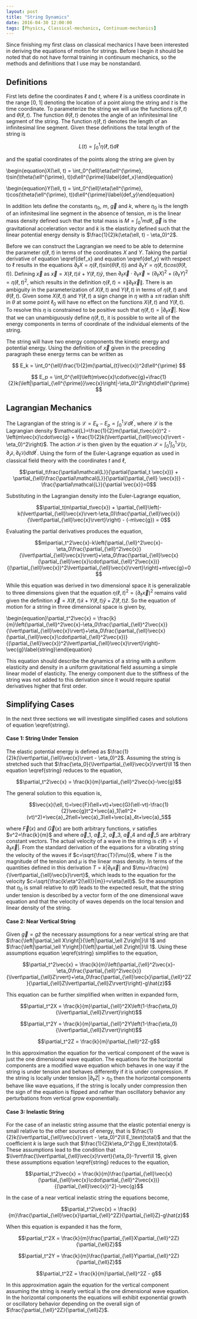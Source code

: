 ```yaml
---
layout: post
title: "String Dynamics"
date: 2016-04-30 12:00:00
tags: [Physics, Classical-mechanics, Continuum-mechanics]
---
```


Since finishing my first class on classical mechanics I have been interested in deriving the equations of motion for strings. Before I begin it should be noted that do not have formal training in continuum mechanics, so the methods and definitions that I use may be nonstandard.

## Definitions ##
First lets define the coordinates $\ell$ and $t$, where $\ell$ is a unitless coordinate in the range [0, 1] denoting the location of a point along the string and $t$ is the time coordinate. To parameterize the string we will use the functions $\eta(\ell, t)$ and $\theta(\ell, t)$. The function $\theta(\ell, t)$ denotes the angle of an infinitesimal line segment of the string. The function $\eta(\ell, t)$ denotes the length of an infinitesimal line segment. Given these definitions the total length of the string is

$$L(t)=\int_0^1\eta(\ell, t)d\ell$$

and the spatial coordinates of the points along the string are given by

\begin{equation}X(\ell, t) = \int_0^{\ell}\eta(\ell^{\prime}, t)sin(\theta(\ell^{\prime}, t))d\ell^{\prime}\label{def_x}\end{equation}

\begin{equation}Y(\ell, t) = \int_0^{\ell}\eta(\ell^{\prime}, t)cos(\theta(\ell^{\prime}, t))d\ell^{\prime}\label{def_y}\end{equation}

In addition lets define the constants $\eta_0$, $m$, $\vec{g}$ and $k$, where $\eta_0$ is the length of an infinitesimal line segment in the absence of tension, $m$ is the linear mass density defined such that the total mass is $M=\int_0^1md\ell$, $\vec{g}$ is the gravitational acceleration vector and $k$ is the elasticity defined such that the linear potential energy density is $\frac{1}{2}k(\eta(\ell, t) - \eta_0)^2$.

Before we can construct the Lagrangian we need to be able to determine the parameter $\eta(\ell, t)$ in terms of the coordinates $X$ and $Y$. Taking the partial derivative of equation \eqref{def_x} and equation \eqref{def_y} with respect to $\ell$ results in the equations $\partial_{\ell}X=\eta(\ell, t)sin(\theta(\ell, t))$ and $\partial_{\ell}Y = \eta(\ell, t)cos(\theta(\ell, t))$. Defining $\vec{x}$ as $\vec{x} = X(\ell, t)\hat{x} + Y(\ell, t)\hat{y}$, then $\partial_{\ell}\vec{x} \cdot \partial_{\ell}\vec{x} = (\partial_{\ell}X)^2 + (\partial_{\ell}Y)^2=\eta(\ell, t)^2$, which results in the definition $\eta(\ell, t) = \pm \|\partial_{\ell}\vec{x}\|$. There is an ambiguity in the parameterization of $X(\ell, t)$ and $Y(\ell, t)$ in terms of $\eta(\ell, t)$ and $\theta(\ell, t)$. Given some $X(\ell, t)$ and $Y(\ell, t)$ a sign change in $\eta$ with a $\pm\pi$ radian shift in $\theta$ at some point $\ell_0$ will have no effect on the functions $X(\ell, t)$ and $Y(\ell, t)$.  To resolve this $\eta$ is constrained to be positive such that $\eta(\ell, t) = \lvert\partial_{\ell}\vec{x}\rvert$. Now that we can unambiguously define $\eta(\ell, t)$, it is possible to write all of the energy components in terms of coordinate of the individual elements of the string.

The string will have two energy components the kinetic energy and potential energy. Using the definition of $\vec{x}$ given in the preceding paragraph these energy terms can be written as

$$ E_k = \int_0^{\ell}\frac{1}{2}m(\partial_{t}\vec{x})^2d\ell^{\prime} $$

$$ E_p = \int_0^{\ell}\left(m\vec{x}\cdot\vec{g}+\frac{1}{2}k(\left|\partial_{\ell^{\prime}}\vec{x}\right|-\eta_0)^2\right)d\ell^{\prime} $$

## Lagrangian Mechanics ##
The Lagrangian of the string is $\mathscr{L}=E_k-E_p=\int_0^{1}\mathcal{L}d\ell^{\prime}$, where $\mathcal{L}$ is the Lagrangian density $\mathcal{L}=\frac{1}{2}m(\partial_t\vec{x})^2 - \left(m\vec{x}\cdot\vec{g} + \frac{1}{2}k(\lvert\partial_{\ell}\vec{x}\rvert - \eta_0)^2\right)$. The action $\mathcal{S}$ is then given by the equation $\mathcal{S} = \int_0^t\int_0^1\mathcal{L(\vec{x}, \partial_t\vec{x}, \partial_{\ell^{\prime}}\vec{x})}dtd\ell^{\prime}$. Using the form of the Euler-Lagrange equation as used in classical field theory with the coordinates $t$ and $\ell$,

$$\partial_t\frac{\partial\mathcal{L}}{\partial(\partial_t \vec{x})} + \partial_{\ell}\frac{\partial\mathcal{L}}{\partial(\partial_{\ell} \vec{x})} - \frac{\partial\mathcal{L}}{\partial \vec{x}}=0$$

Substituting in the Lagrangian density into the Euler-Lagrange equation,

$$\partial_t(m\partial_t\vec{x}) + \partial_{\ell}\left(-k(\lvert\partial_{\ell}\vec{x}\rvert-\eta_0)\frac{\partial_{\ell}\vec{x}}{\lvert\partial_{\ell}\vec{x}\rvert}\right) - (-m\vec{g}) = 0$$

Evaluating the partial derivatives produces the equation, 

$$m\partial_t^2\vec{x}-k\left(\partial_{\ell}^2\vec{x}-\eta_0\frac{\partial_{\ell}^2\vec{x}}{\lvert\partial_{\ell}\vec{x}\rvert}+\eta_0\frac{\partial_{\ell}\vec{x}(\partial_{\ell}\vec{x}\cdot\partial_{\ell}^2\vec{x})}{(\partial_{\ell}\vec{x})^2\lvert\partial_{\ell}\vec{x}\rvert}\right)+m\vec{g}=0$$

While this equation was derived in two dimensional space it is generalizable to three dimensions given that the equation $\eta(\ell, t)^2=(\partial_{\ell}\vec{x})^2$ remains valid given the definition $\vec{x} = X(\ell, t)\hat{x} + Y(\ell, t)\hat{y} + Z(\ell, t)\hat{z}$. So the equation of motion for a string in three dimensional space is given by, 

\begin{equation}\partial_t^2\vec{x} = \frac{k}{m}\left(\partial_{\ell}^2\vec{x}-\eta_0\frac{\partial_{\ell}^2\vec{x}}{\lvert\partial_{\ell}\vec{x}\rvert}+\eta_0\frac{\partial_{\ell}\vec{x}(\partial_{\ell}\vec{x}\cdot\partial_{\ell}^2\vec{x})}{(\partial_{\ell}\vec{x})^2\lvert\partial_{\ell}\vec{x}\rvert}\right)-\vec{g}\label{string}\end{equation}

This equation should describe the dynamics of a string with a uniform elasticity and density in a uniform gravitational field assuming a simple linear model of elasticity. The energy component due to the stiffness of the string was not added to this derivation since it would require spatial derivatives higher that first order.

## Simplifying Cases ##
In the next three sections we will investigate simplified cases and solutions of equation \eqref{string}.

#### Case 1: String Under Tension ####
The elastic potential energy is defined as $\frac{1}{2}k(\lvert\partial_{\ell}\vec{x}\rvert - \eta_0)^2$. Assuming the string is stretched such that $\frac{\eta_0}{\lvert\partial_{\ell}\vec{x}\rvert}\ll 1$ then equation \eqref{string} reduces to the equation,

$$\partial_t^2\vec{x} = \frac{k}{m}\partial_{\ell}^2\vec{x}-\vec{g}$$

The general solution to this equation is,

$$\vec{x}(\ell, t)=\vec{F}(\ell+vt)+\vec{G}(\ell-vt)-\frac{1}{2}\vec{g}t^2+\vec{a}_1(\ell^2+(vt)^2)+\vec{a}_2t\ell+\vec{a}_3\ell+\vec{a}_4t+\vec{a}_5$$

where $\vec{F}(x)$ and $\vec{G}(x)$ are both arbitrary functions, $v$ satisfies $v^2=\frac{k}{m}$ and where $\vec{a}\_1$, $\vec{a}\_2$, $\vec{a}\_3$, $\vec{a}\_4$ and $\vec{a}\_5$ are arbitrary constant vectors. The actual velocity of a wave in the string is $c(\ell)=v\lvert\partial_{\ell}\vec{x}\rvert$. From the standard derivation of the equations for a vibrating string the velocity of the waves if $c=\sqrt{\frac{T}{\mu}}$, where $T$ is the magnitude of the tension and $\mu$ is the linear mass density. In terms of the quantities defined in this derivation $T=k\lvert\partial_{\ell}\vec{x}\rvert$ and $\mu=\frac{m}{\lvert\partial_{\ell}\vec{x}\rvert}$, which leads to the equation for the velocity $c=\sqrt{\frac{k\eta^2(\ell)}{m}}=v\eta(\ell)$. So the assumption that $\eta_0$ is small relative to $\eta(\ell)$ leads to the expected result, that the string under tension is described by a vector form of the one dimensional wave equation and that the velocity of waves depends on the local tension and linear density of the string.

#### Case 2: Near Vertical String ####
Given $\vec{g}=g\hat{z}$ the necessary assumptions for a near vertical string are that $\frac{\left|\partial_\ell X\right|}{\left|\partial_\ell Z\right|}\ll 1$ and $\frac{\left|\partial_\ell Y\right|}{\left|\partial_\ell Z\right|}\ll 1$. Using these assumptions equation \eqref{string} simplifies to the equation,

$$\partial_t^2\vec{x} = \frac{k}{m}\left(\partial_{\ell}^2\vec{x}-\eta_0\frac{\partial_{\ell}^2\vec{x}}{\lvert\partial_{\ell}Z\rvert}+\eta_0\frac{\partial_{\ell}\vec{x}\partial_{\ell}^2Z}{\partial_{\ell}Z\lvert\partial_{\ell}Z\rvert}\right)-g\hat{z}$$

This equation can be further simplified when written in expanded form,

$$\partial_t^2X = \frac{k}{m}\partial_{\ell}^2X\left(1-\frac{\eta_0}{\lvert\partial_{\ell}Z\rvert}\right)$$

$$\partial_t^2Y = \frac{k}{m}\partial_{\ell}^2Y\left(1-\frac{\eta_0}{\lvert\partial_{\ell}Z\rvert}\right)$$

$$\partial_t^2Z = \frac{k}{m}\partial_{\ell}^2Z-g$$

In this approximation the equation for the vertical component of the wave is just the one dimensional wave equation. The equations for the horizontal components are a modified wave equation which behaves in one way if the string is under tension and behaves differently if it is under compression. If the string is locally under tension $\lvert\partial_{\ell}Z\rvert\gt\eta_0$ then the horizontal components behave like wave equations, if the string is locally under compression then the sign of the equation is flipped and rather than oscillatory behavior any perturbations from vertical grow exponentially.

#### Case 3: Inelastic String ####
For the case of an inelastic string assume that the elastic potential energy is small relative to the other sources of energy, that is $\frac{1}{2}k(\lvert\partial_{\ell}\vec{x}\rvert - \eta_0)^2\ll E_\text{total}$ and that the coefficient $k$ is large such that $\frac{1}{2}k\eta_0^2\gg E_\text{total}$. These assumptions lead to the condition that $\lvert\frac{\lvert\partial_{\ell}\vec{x}\rvert}{\eta_0}-1\rvert\ll 1$, given these assumptions equation \eqref{string} reduces to the equation,

$$\partial_t^2\vec{x} = \frac{k}{m}\frac{\partial_{\ell}\vec{x}(\partial_{\ell}\vec{x}\cdot\partial_{\ell}^2\vec{x})}{(\partial_{\ell}\vec{x})^2}-\vec{g}$$

In the case of a near vertical inelastic string the equations become,

$$\partial_t^2\vec{x} = \frac{k}{m}\frac{\partial_{\ell}\vec{x}\partial_{\ell}^2Z}{\partial_{\ell}Z}-g\hat{z}$$

When this equation is expanded it has the form,

$$\partial_t^2X = \frac{k}{m}\frac{\partial_{\ell}X\partial_{\ell}^2Z}{\partial_{\ell}Z}$$

$$\partial_t^2Y = \frac{k}{m}\frac{\partial_{\ell}Y\partial_{\ell}^2Z}{\partial_{\ell}Z}$$

$$\partial_t^2Z = \frac{k}{m}\partial_{\ell}^2Z - g$$

In this approximation again the equation for the vertical component assuming the string is nearly vertical is the one dimensional wave equation. In the horizontal components the equations will exhibit exponential growth or oscillatory behavior depending on the overall sign of $\frac{\partial_{\ell}^2Z}{\partial_{\ell}Z}$. 
